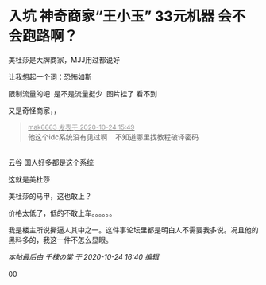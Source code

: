 # 入坑 神奇商家“王小玉”  33元机器  会不会跑路啊？


美杜莎是大牌商家，MJJ用过都说好<img src="static/image/smiley/default/lol.gif" smilieid="12" border="0" alt="" />

让我想起一个词：恐怖如斯 <img src="static/image/smiley/default/lol.gif" smilieid="12" border="0" alt="" />

限制流量的吧&nbsp;&nbsp;是不是流量挺少&nbsp;&nbsp;图片挂了 看不到

又是奇怪商家，，

<div class="quote"><blockquote><font size="2"><a href="https://www.hostloc.com/forum.php?mod=redirect&amp;goto=findpost&amp;pid=9346213&amp;ptid=757983" target="_blank"><font color="#999999">mak6663 发表于 2020-10-24 15:49</font></a></font><br />
他这个idc系统没有见过啊&nbsp; &nbsp; 不知道哪里找教程破译密码</blockquote></div><br />
云谷 国人好多都是这个系统<img id="aimg_hSAgC" onclick="zoom(this, this.src, 0, 0, 0)" class="zoom" src="https://cdn.jsdelivr.net/gh/hishis/forum-master/public/images/patch.gif" onmouseover="img_onmouseoverfunc(this)" onload="thumbImg(this)" border="0" alt="" />

这就是美杜莎<img src="static/image/smiley/default/lol.gif" smilieid="12" border="0" alt="" />&nbsp; &nbsp;

美杜莎的马甲，这也敢上？

价格太低了，低的不敢上车。。。。。。

我是楼主所说撕逼人其中之一。这件事论坛里都是明白人不需要我多说。况且他的黑料多的，我这一件不怎么显眼。

<i class="pstatus"> 本帖最后由 千棣の棠 于 2020-10-24 16:40 编辑 </i><br />
<br />
00

